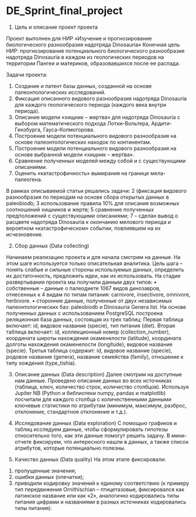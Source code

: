# DE_Sprint_final_project

1.	Цель и описание проект проекта

Проект выполнен для НИР «Изучение и прогнозирование биологического разнообразия надотряда Dinosauria»
Конечная цель НИР: прогнозирование потенциального биологического разнообразия надотряда Dinosauria в каждом из геологических периодов на территории Пангеи и материков, образовавшихся после ее распада.

Задачи проекта:
1.	Создание и патент базы данных, созданной на основе палеонтологических исследований.
2.	Фиксация описанного видового разнообразия надотряда Dinosauria для каждого геологического периода (каждого века внутри периода).
3.	Описание модели «хищник – жертва» для надотряда Dinosauria с выбором математического подхода Лотки-Вольтера, Ардити-Гинзбурга, Гауса-Колмогорова.
4.	Построение модели потенциального видового разнообразия на основе палеонтологических находок по континентам.
5.	Построение модели потенциального видового разнообразия на основе выбранной модели «хищник – жертва».
6.	Сравнение полученных моделей между собой и с существующими описаниями.
7.	Оценить «катастрофичность» вымирания на границе мела-палеогена.

В рамках описываемой статьи решались задачи:
2 (фиксация видового разнообразия по периодам на основе сбора открытых данных в paleobiodb;
3 использование правила 10% для описания возможных соотношений хищников и жертв;
5 сравнение полученных предположений с существующими описаниями;
7 – сделан вывод о расцвете надотряда Dinosauria к окончанию мелового периода и вероятном «катастрофическом» событии, повлиявшем на их исчезновение.

2.	Сбор данных (Data collecting)

Начинаем реализацию проекта и для начала смотрим на данные. На этом шаге используется только описательная аналитика. Цель шага – понять слабые и сильные стороны используемых данных, определить их достаточность, предложить идеи, как их использовать. 
На стадии развертывания проекта мы получили данным двух типов:
•	собственные – данные о палеодиете 1067 видов динозавров, отнесенных к 4 видам по типам питания: carnivore, insectivore, omnivore, herbivore. 
•	сторонние данные, полученные от двух независимых палеонтологических баз: paleobiodb и Dinosauria Genera list.
На основе полученных данных с использованием PostgreSQL построена реляционная база данных, состоящая из трех таблиц:
Первая таблица включает: id, видовое название (specie), тип питания (diet).
Вторая таблица включает: id, коллекционный номер (сollection_number), координата широты нахождения окаменелости (latitude), координата долготы нахождения окаменелости (longitude), видовое название (specie).
Третья таблица содержит: id, видовое название (specie), родовое название (genera), название семейства (family), отношение к типу хождения (type_tishia).

3.	Описание данных (Data description)
Далее смотрим на доступные нам данные.
Проведено описание данных во всех источниках (таблица, ключ, количество строк, количество столбцов).
Используя Jupiter NB (Python и библиотеки numpy, pandas и matplotlib) посчитали для каждого столбца с количественными данными ключевые статистики по атрибутам (минимум, максимум, разброс, отклонение, стандартное отклонение и т.д.).

4.	Исследование данных (Data exploration)
С помощью графиков и таблиц исследуем данные, чтобы сформулировать гипотезы относительно того, как эти данные помогут решить задачу.
В мини-отчете фиксируем, что интересного нашли в данных, а также список атрибутов, которые потенциально полезны.

5. Качество данных (Data quality)
На этом этапе фиксировали:
1)	пропущенные значения;
2)	ошибки данных (опечатки);
3)	приводили кодировку значений к единому соответствию (к примеру тип передвижения Ornithischian – птицетазовые, фиксировался как латинское название или как «2», аналогично кодировались типы питания цифрами и названиями в разных источниках кодировались типы питания).

 


